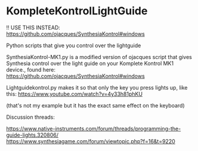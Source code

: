 # KompleteKontrolLightGuide
!! USE THIS INSTEAD: https://github.com/ojacques/SynthesiaKontrol#windows

Python scripts that give you control over the lightguide

SynthesiaKontrol-MK1.py is a modified version of ojacques script that gives Synthesia control over the light guide on your Komplete Kontrol MK1 device., found here: https://github.com/ojacques/SynthesiaKontrol#windows


Lightguidekontrol.py makes it so that only the key you press lights up, like this: https://www.youtube.com/watch?v=4y33h81phKU

(that's not my example but it has the exact same effect on the keyboard)

Discussion threads:

https://www.native-instruments.com/forum/threads/programming-the-guide-lights.320806/
https://www.synthesiagame.com/forum/viewtopic.php?f=16&t=9220
